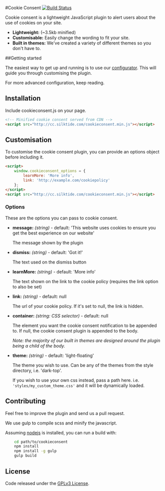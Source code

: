 #Cookie Consent [![Build Status](https://magnum.travis-ci.com/silktide/cookieconsent2.svg?token=btYRVH7DuRxTxFVwH8Cs&branch=master)](https://magnum.travis-ci.com/silktide/cookieconsent2)

Cookie consent is a lightweight JavaScript plugin to alert users about the use of cookies on your site.

* **Lightweight:** (~3.5kb minified)
* **Customisable:** Easily change the wording to fit your site.
* **Built in themes:** We've created a variety of different themes so you don't have to. 

##Getting started

The easiest way to get up and running is to use our [configurator](http://silktide.com/tools/cookieconsent). This will guide you through customising the plugin.

For more advanced configuration, keep reading.

## Installation
Include cookieconsent.js on your page.
```html
<!-- Minified cookie consent served from CDN -->
<script src="http://cc.silktide.com/cookieconsent.min.js"></script>
```

## Customisation
To customise the cookie consent plugin, you can provide an options object before including it.

```html
<script>
    window.cookieconsent_options = {
        learnMore: 'More info',
        link: 'http://example.com/cookiepolicy'
    };
</script>
<script src="http://cc.silktide.com/cookieconsent.min.js"></script>
```

### Options
These are the options you can pass to cookie consent.

* **message:** *(string)* - default: 'This website uses cookies to ensure you get the best experience on our website'
    
    The message shown by the plugin
* **dismiss:** *(string)* - default: 'Got it!'
    
    The text used on the dismiss button 

* **learnMore:** *(string)* - default: 'More info'

    The text shown on the link to the cookie policy (requires the link option to also be set)

* **link:** *(string)* - default: null
    
    The url of your cookie policy. If it's set to null, the link is hidden.
    
* **container:** *(string: CSS selector)* - default: null     

    The element you want the cookie consent notification to be appended to. If null, the cookie consent plugin is appended to the body. 
    
    *Note: the majority of our built in themes are designed around the plugin being a child of the body.*

* **theme:** *(string)* - default: 'light-floating'

    The theme you wish to use. Can be any of the themes from the style directory, i.e. 'dark-top'.
    
    If you wish to use your own css instead, pass a path here. i.e. `'styles/my_custom_theme.css'` and it will be dynamically loaded.


## Contributing

Feel free to improve the plugin and send us a pull request.

We use gulp to compile scss and minify the javascript. 

Assuming [nodejs](http://nodejs.org/) is installed, you can run a build with:

```sh
    cd path/to/cookieconsent
    npm install
    npm install -g gulp
    gulp build
```

## License
Code released under the [GPLv3 License](http://www.gnu.org/copyleft/gpl.html).

